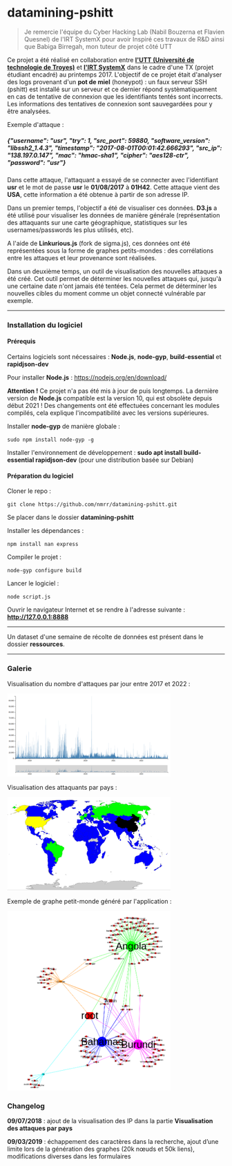 # datamining-pshitt

> Je remercie l'équipe du Cyber Hacking Lab (Nabil Bouzerna et Flavien Quesnel) de l'IRT SystemX pour avoir Inspiré ces travaux de R&D ainsi que Babiga Birregah, mon tuteur de projet côté UTT

Ce projet a été réalisé en collaboration entre [**l'UTT (Université de technologie de Troyes)**](https://www.utt.fr/) et [**l'IRT SystemX**](https://www.irt-systemx.fr/) dans le cadre d'une TX (projet étudiant encadré) au printemps 2017. L'objectif de ce projet était d'analyser des logs provenant d'un **pot de miel** (honeypot) : un faux serveur SSH (pshitt) est installé sur un serveur et ce dernier répond systèmatiquement en cas de tentative de connexion que les identifiants tentés sont incorrects. Les informations des tentatives de connexion sont sauvegardées pour y être analysées.

Exemple d'attaque :

#####  {"username": "usr", "try": 1, "src_port": 59880, "software_version": "libssh2_1.4.3", "timestamp": "2017-08-01T00:01:42.666293", "src_ip": "138.197.0.147", "mac": "hmac-sha1", "cipher": "aes128-ctr", "password": "usr"}

Dans cette attaque, l'attaquant a essayé de se connecter avec l'identifiant **usr** et le mot de passe **usr** le **01/08/2017** à **01H42**. Cette attaque vient des **USA**, cette information a été obtenue à partir de son adresse IP.

Dans un premier temps, l'objectif a été de visualiser ces données. **D3.js** a été utilisé pour visualiser les données de manière générale (représentation des attaquants sur une carte géographique, statistiques sur les usernames/passwords les plus utilisés, etc). 

A l'aide de **Linkurious.js** (fork de sigma.js), ces données ont été représentées sous la forme de graphes petits-mondes : des corrélations entre les attaques et leur provenance sont réalisées.

Dans un deuxième temps, un outil de visualisation des nouvelles attaques a été créé. Cet outil permet de déterminer les nouvelles attaques qui, jusqu'à une certaine date n'ont jamais été tentées. Cela permet de déterminer les nouvelles cibles du moment comme un objet connecté vulnérable par exemple.

-----------------------------------

### Installation du logiciel

#### Prérequis 

Certains logiciels sont nécessaires :  **Node.js**, **node-gyp**, **build-essential** et **rapidjson-dev**

Pour installer **Node.js** : https://nodejs.org/en/download/

**Attention !** Ce projet n'a pas été mis à jour de puis longtemps. La dernière version de **Node.js** compatible est la version 10, qui est obsolète depuis début 2021 ! Des changements ont été effectuées concernant les modules compilés, cela explique l'incompatibilité avec les versions supérieures.

Installer **node-gyp**  de manière globale : 
```
sudo npm install node-gyp -g
```

Installer l'environnement de développement : **sudo apt install build-essential rapidjson-dev** (pour une distribution basée sur Debian)

#### Préparation du logiciel

Cloner le repo : 
```
git clone https://github.com/nmrr/datamining-pshitt.git
```

Se placer dans le dossier **datamining-pshitt**

Installer les dépendances : 
```
npm install nan express
```

Compiler le projet :
```
node-gyp configure build
```

Lancer le logiciel :
```
node script.js
```

Ouvrir le navigateur Internet et se rendre à l'adresse suivante : **http://127.0.0.1:8888**

-----------------------------------

Un dataset d'une semaine de récolte de données est présent dans le dossier **ressources**.

-----------------------------------

### Galerie

Visualisation du nombre d'attaques par jour entre 2017 et 2022 :

<img src="https://github.com/nmrr/datamining-pshitt/blob/main/img/pshitt1.png" width=75% height=75%>

Visualisation des attaquants par pays :

<img src="https://github.com/nmrr/datamining-pshitt/blob/main/img/pshitt2.png" width=75% height=75%>

Exemple de graphe petit-monde généré par l'application :

<img src="https://github.com/nmrr/datamining-pshitt/blob/main/img/pshitt3.png" width=75% height=75%>

### Changelog

**09/07/2018** : ajout de la visualisation des IP dans la partie **Visualisation des attaques par pays**

**09/03/2019** : échappement des caractères dans la recherche, ajout d’une limite lors de la génération des graphes (20k nœuds et 50k liens), modifications diverses dans les formulaires

